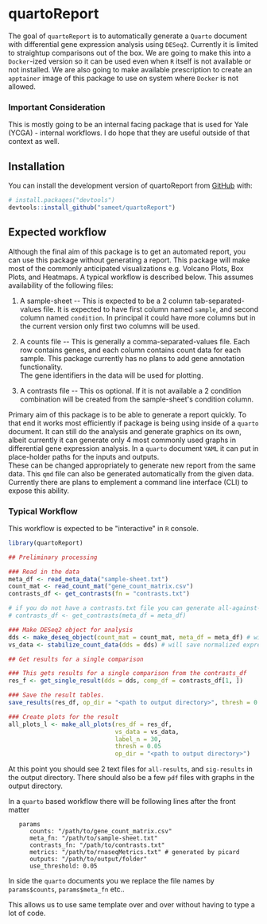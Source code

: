 
# quartoReport

<!-- badges: start -->
<!-- badges: end -->

The goal of `quartoReport` is to automatically generate a `Quarto` document with differential gene expression analysis using `DESeq2`.  Currently it is limited to straightup comparisons out of the box.
We are going to make this into a `Docker`-ized version so it can be used even when `R` itself is not available or not installed.  We are also going to make available prescription to create an `apptainer` image of this package to use on system where `Docker` is not allowed.

### Important Consideration

This is mostly going to be an internal facing package that is used for Yale (YCGA) - internal workflows.
I do hope that they are useful outside of that context as well.  

## Installation

You can install the development version of quartoReport from [GitHub](https://github.com/) with:

``` r
# install.packages("devtools")
devtools::install_github("sameet/quartoReport")
```

## Expected workflow

Although the final aim of this package is to get an automated report, you can use this package without generating a report.
This package will make most of the commonly anticipated visualizations e.g. Volcano Plots, Box Plots, and Heatmaps.
A typical workflow is described below.
This assumes availability of the following files:

1. A sample-sheet -- This is expected to be a 2 column tab-separated-values file.
It is expected to have first column named `sample`, and second column named `condition`.
In principal it could have more columns but in the current version only first two columns will be used.

2. A counts file -- This is generally a comma-separated-values file. 
Each row contains genes, and each column contains count data for each sample.
This package currently has no plans to add gene annotation functionality.  
The gene identifiers in the data will be used for plotting.

3. A contrasts file -- This os optional.
If it is not available a 2 condition combination will be created from the sample-sheet's condition column.

Primary aim of this package is to be able to generate a report quickly.
To that end it works most efficiently if package is being using inside of a `quarto` document.
It can still do the analysis and generate graphics on its own, albeit currently it can generate only 4 most commonly used graphs in differential gene expression analysis.
In a `quarto` document `YAML` it can put in place-holder paths for the inputs and outputs.  
These can be changed appropriately to generate new report from the same data.
This `qmd` file can also be generated automatically from the given data.
Currently there are plans to emplement a command line interface (CLI) to expose this ability.

### Typical Workflow

This workflow is expected to be "interactive" in `R` console.

```r
library(quartoReport)

## Preliminary processing

### Read in the data
meta_df <- read_meta_data("sample-sheet.txt")
count_mat <- read_count_mat("gene_count_matrix.csv")
contrasts_df <- get_contrasts(fn = "contrasts.txt")

# if you do not have a contrasts.txt file you can generate all-against-all contrsts from the meta data as follows
# contrasts_df <- get_contrasts(meta_df = meta_df)

### Make DESeq2 object for analysis
dds <- make_deseq_object(count_mat = count_mat, meta_df = meta_df) # will save the object
vs_data <- stabilize_count_data(dds = dds) # will save normalized expression.

## Get results for a single comparison

### This gets results for a single comparison from the contrasts_df
res_f <- get_single_result(dds = dds, comp_df = contrasts_df[1, ])

### Save the result tables.
save_results(res_df, op_dir = "<path to output directory>", thresh = 0.05)

### Create plots for the result
all_plots_l <- make_all_plots(res_df = res_df, 
                              vs_data = vs_data,
                              label_n = 30,
                              thresh = 0.05
                              op_dir = "<path to output directory>")
```

At this point you should see 2 text files for `all-results`, and `sig-results` in the output directory.
There should also be a few `pdf` files with graphs in the output directory.

In a `quarto` based workflow there will be following lines after the front matter

```
   params
      counts: "/path/to/gene_count_matrix.csv"
      meta_fn: "/path/to/sample-sheet.txt"
      contrasts_fn: "/path/to/contrasts.txt"
      metrics: "/path/to/rnaseqMetrics.txt" # generated by picard
      outputs: "/path/to/output/folder"
      use_threshold: 0.05
```

In side the `quarto` documents you we replace the file names by `params$counts`, `params$meta_fn` etc..

This allows us to use same template over and over without having to type a lot of code.
